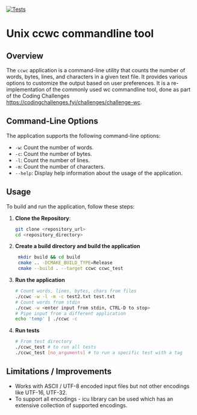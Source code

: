 [![Tests](https://github.com/ragavendrams/cc-wc/actions/workflows/cmake-single-platform.yml/badge.svg?branch=master)](https://github.com/ragavendrams/cc-wc/actions/workflows/cmake-single-platform.yml)
# Unix ccwc commandline tool 

## Overview
The `ccwc` application is a command-line utility that counts the number of words, bytes, lines, and characters in a given text file. It provides various options to customize the output based on user preferences. It is a re-implementation of the commonly used wc commandline tool, done as part of the Coding Challenges https://codingchallenges.fyi/challenges/challenge-wc.

## Command-Line Options
The application supports the following command-line options:
- `-w`: Count the number of words.
- `-c`: Count the number of bytes.
- `-l`: Count the number of lines.
- `-m`: Count the number of characters.
- `--help`: Display help information about the usage of the application.


## Usage
To build and run the application, follow these steps:

1. **Clone the Repository**:
   ```sh
   git clone <repository_url> 
   cd <repository_directory>
2. **Create a build directory and build the application**
   ```sh
    mkdir build && cd build
    cmake .. -DCMAKE_BUILD_TYPE=Release
    cmake --build . --target ccwc ccwc_test  
   ```
3. **Run the application**
   ```sh
   # Count words, lines, bytes, chars from files 
   ./ccwc -w -l -m -c test2.txt test.txt
   # Count words from stdin
   ./ccwc -w <enter input from stdin, CTRL-D to stop>
   # Pipe input from a different application
   echo 'temp' | ./ccwc -c
   ```
4. **Run tests**
    ```sh
    # From test directory
    ./ccwc_test # to run all tests
    ./ccwc_test [no_arguments] # to run a specific test with a tag 
    ```

## Limitations / Improvements
- Works with ASCII / UTF-8 encoded input files but not other encodings like UTF-16, UTF-32. 
- To support all encodings - icu library can be used which has an extensive collection of supported encodings.  
